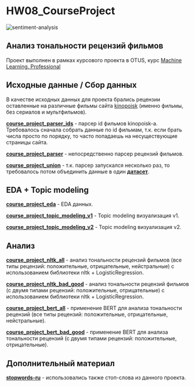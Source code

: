 # HW08_CourseProject

![sentiment-analysis](https://github.com/cLamik/HW08_CourseProject/blob/main/sentiment-analysis.jpg)

## Анализ тональности рецензий фильмов
Проект выполнен в рамках курсового проекта в OTUS, курс [Machine Learning. Professional](https://otus.ru/lessons/machinelearning/?int_source=courses_catalog&int_term=data-science "Machine Learning. Professional")

## Исходные данные / Сбор данных
В качестве исходных данных для проекта брались рецензии оставленные на различные фильмы сайта [kinopoisk](https://www.kinopoisk.ru/ "kinopoisk") (именно фильмы, без сериалов и мультфильмов).

**[course_project_parser_ids](https://github.com/cLamik/HW08_CourseProject/blob/main/course_project_parser_ids.ipynb "course_project_parser_ids")** - парсер id фильмов kinopoisk-а. Требовалось сначала собрать данные по id фильмам, т.к. если брать числа просто по порядку, то часто попадаешь на несуществующие страницы сайта.

**[course_project_parser](https://github.com/cLamik/HW08_CourseProject/blob/main/course_project_parser.ipynb "course_project_parser")** - непосредственно парсер рецензий фильмов.

**[course_project_union](https://github.com/cLamik/HW08_CourseProject/blob/main/course_project_union.ipynb "course_project_union")** - т.к. парсер запускался несколько раз, то требовалось потом объединить данные в один **[датасет](https://disk.yandex.ru/d/rIhPG_s7QJ4FMg "comments_full")**.

## EDA + Topic modeling

**[course_project_eda](https://github.com/cLamik/HW08_CourseProject/blob/main/course_project_eda.ipynb "course_project_eda")** - EDA данных.

**[course_project_topic_modeling_v1](https://github.com/cLamik/HW08_CourseProject/blob/main/course_project_topic_modeling_v1.ipynb "course_project_topic_modeling_v1")** - Topic modeling визуализация v1.

**[course_project_topic_modeling_v2](https://github.com/cLamik/HW08_CourseProject/blob/main/course_project_topic_modeling_v2.ipynb "course_project_topic_modeling_v2")** - Topic modeling визуализация v2.

## Анализ

**[course_project_nltk_all](https://github.com/cLamik/HW08_CourseProject/blob/main/course_project_nltk_all_v2.ipynb "course_project_nltk_all")** - анализ тональности рецензий фильмов (все типы рецензий: положительные, отрицательные, нейстральные) с использованием библиотеки nltk + LogisticRegression.

**[course_project_nltk_bad_good](https://github.com/cLamik/HW08_CourseProject/blob/main/course_project_nltk_bad_good_v2.ipynb "course_project_nltk_bad_good")** - анализ тональности рецензий фильмов (с двумя типами рецензий: положительные, отрицательные) с использованием библиотеки nltk + LogisticRegression.

**[course_project_bert_all](https://github.com/cLamik/HW08_CourseProject/blob/main/course_project_bert_all.ipynb "course_project_bert_all")** - применение BERT для анализа тональности рецензий (все типы рецензий: положительные, отрицательные, нейстральные).

**[course_project_bert_bad_good](https://github.com/cLamik/HW08_CourseProject/blob/main/course_project_bert_bad_good.ipynb "course_project_bert_bad_good")** - применение BERT для анализа тональности рецензий (с двумя типами рецензий: положительные, отрицательные).

## Дополнительный материал

**[stopwords-ru](https://github.com/stopwords-iso/stopwords-ru "stopwords-ru")** - использовались также стоп-слова из данного проекта.
